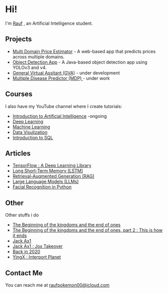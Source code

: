 # Hi!

I'm [Rauf](https://rauf-psi.vercel.app/) , an Artificial Intelligence student.      

## Projects  

* [Multi Domain Price Estimator](https://github.com/Raufjatoi/Multi-domain-price-estimator) - A web-based app that predicts prices across multiple domains.      
* [Object Detection App](https://github.com/Raufjatoi/Object-Detection-App-in-Java) - A Java-based object detection app using YOLOv3 and v4.
* [General Virtual Assitant (GVA)](https://github.com/Raufjatoi/Virtual-Assistant)   - under development     
* [Multiple Disease Predictor (MDP) ](https://github.com/Raufjatoi/MDP) - under work
  
## Courses 
  
I also have my YouTube channel where I create tutorials:   
* [Introduction to Artificial Intelligence](https://youtube.com/playlist?list=PLTZ70XpJ2zMts70NPiFiJXfDy5X7bZ-Eq&si=RuMkDJt3_5vdC2rC) -ongoing  
* [Deep Learning](https://youtube.com/playlist?list=PLTZ70XpJ2zMuNhXCnJ9aiJ8Ibwjh-cAl7&si=9ugUfj4kWzidnrVe)         
* [Machine Learning ](https://youtube.com/playlist?list=PLTZ70XpJ2zMuKgSRRwmg1Khj65lzSnh35&si=CGtGVL0sBJSGhPdj)       
* [Data Visulization](https://youtube.com/playlist?list=PLTZ70XpJ2zMuMrqx0CxvFZ8rRnxx6rRh2&si=AhI57OOHVFxEyEtq)     
* [Introduction to SQL](https://youtube.com/playlist?list=PLTZ70XpJ2zMtUAS18Qd0BfP09cGsed05Y&si=ke8n1zHmZYG9DiJl)        
  
 
## Articles   

* [TensorFlow : A Deep Learning Library](https://medium.com/python-in-plain-english/tensorflow-a-deep-learning-library-7b8361b67536)         
* [Long Short-Term Memory (LSTM)](https://medium.com/python-in-plain-english/long-short-term-memory-lstm-3ad9a68c052b)         
* [Retrieval-Augmented Generation (RAG)](https://medium.com/python-in-plain-english/retrieval-augmented-generation-rag-14d05a8397bd)        
* [Large Language Models (LLMs)](https://medium.com/python-in-plain-english/large-language-models-llms-c05ba727f23e)         
* [Facial Recognition in Python](https://medium.com/@raufpokemon00/facial-recognition-in-python-fc9229555eb4)                
  
## Other   

Other stuffs i do   
* [The Beginning of the kingdoms and the end of ones](https://medium.com/@raufpokemon00/the-beginning-of-the-kingdoms-and-the-end-of-ones-376e57add304)          
* [The Beginning of the kingdoms and the end of ones, part 2 : This is how it ends](https://medium.com/@raufpokemon00/the-beginning-of-the-kingdoms-and-the-end-of-ones-part-2-this-is-how-it-ends-292778e684a6)     
* [Jack Ax1](https://medium.com/@raufpokemon00/jack-ax1-b4c6de00c47d)   
* [Jack Ax1 : Jox Takeover ](https://medium.com/@raufpokemon00/jack-ax1-jox-takeover-9408209ae98b)    
* [Back in 2020 ](https://medium.com/@raufpokemon00/back-in-2020-b331edc0041b)          
* [YingX : Interport Planet](https://medium.com/@raufpokemon00/yingx-interport-planet-5b3d77036d0e)    
 
## Contact Me   
 
You can reach me at <raufpokemon00@icloud.com>      

